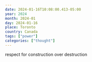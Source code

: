 ```yaml
---
date: 2024-01-16T10:08:00.413-05:00
year: 2024
month: 2024-01
day: 2024-01-16
place: Toronto
country: Canada
tags: ["power"]
categories: ["thought"]
---
```

respect for construction over destruction
